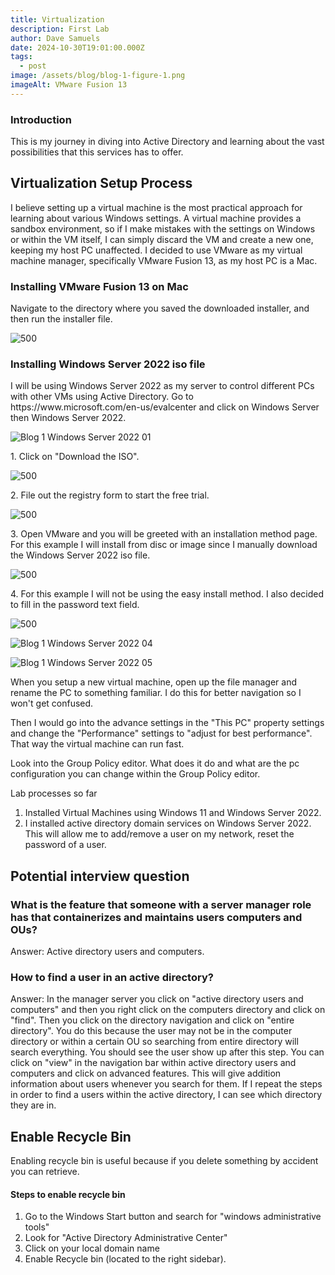 ```yaml
---
title: Virtualization
description: First Lab
author: Dave Samuels
date: 2024-10-30T19:01:00.000Z
tags:
  - post
image: /assets/blog/blog-1-figure-1.png
imageAlt: VMware Fusion 13
---
```

### Introduction

<p> This is my journey in diving into Active Directory and learning about the vast possibilities that this services has to offer. </p>

## Virtualization Setup Process

<p> I believe setting up a virtual machine is the most practical approach for learning about various Windows settings. A virtual machine provides a sandbox environment, so if I make mistakes with the settings on Windows or within the VM itself, I can simply discard the VM and create a new one, keeping my host PC unaffected. I decided to use VMware as my virtual machine manager, specifically VMware Fusion 13, as my host PC is a Mac. </p>

### Installing VMware Fusion 13 on Mac

<p> Navigate to the directory where you saved the downloaded installer, and then run the installer file. </p>

![ 500](/assets/blog/blog-1-figure-01.png)

### Installing Windows Server 2022 iso file

<p> I will be using Windows Server 2022 as my server to control different PCs with other VMs using Active Directory.  Go to https://www.microsoft.com/en-us/evalcenter and click on Windows Server then Windows Server 2022. </p>

![Blog 1 Windows Server 2022 01](/assets/blog/winserver-2022-1.png)
&nbsp;

<p> 1. Click on "Download the ISO". </p>


![ 500](/assets/blog/winserver-2022-2.png)

<p> 2. File out the registry form to start the free trial. </p>

![ 500](/assets/blog/winserver-2022-3.png)

<p> 3. Open VMware and you will be greeted with an installation method page. For this example I will install from disc or image since I manually download the Windows Server 2022 iso file. </p>

![ 500](/assets/blog/blog-1-installation-method-1.png)

<p> 4. For this example I will not be using the easy install method. I also decided to fill in the password text field. </p>

![ 500](/assets/blog/vmware-easy-installation-method-1.png)

![Blog 1 Windows Server 2022 04](/assets/blog/winserver-2022-4.png)

![Blog 1 Windows Server 2022 05](/assets/blog/winserver2022-5.png)

<p> When you setup a new virtual machine, open up the file manager and rename the PC to something familiar. I do this for better navigation so I won't get confused. </p>

<p> Then I would go into the advance settings in the "This PC" property settings and change the "Performance" settings to "adjust for best performance". That way the virtual machine can run fast. </p>

<p> Look into the Group Policy editor. What does it do and what are the pc configuration you can change within the Group Policy editor. </p>

Lab processes so far

1. Installed Virtual Machines using Windows 11 and Windows Server 2022.
2. I installed active directory domain services on Windows Server 2022. This will allow me to add/remove a user on my network, reset the password of a user.

## Potential interview question

### What is the feature that someone with a server manager role has that containerizes and maintains users computers and OUs?

Answer: Active directory users and computers.

### How to find a user in an active directory?

<p> Answer: In the manager server you click on "active directory users and computers" and then you right click on the computers directory and click on "find". Then you click on the directory navigation and click on "entire directory". You do this because the user may not be in the computer directory or within a certain OU so searching from entire directory will search everything. You should see the user show up after this step. 
You can click on "view" in the navigation bar within active directory users and computers and click on advanced features. This will give addition information about users whenever you search for them. If I repeat the steps in order to find a users within the active directory, I can see which directory they are in. </p>

## Enable Recycle Bin

Enabling recycle bin is useful because if you delete something by accident you can retrieve. 

#### Steps to enable recycle bin

1. Go to the Windows Start button and search for "windows administrative tools"
2. Look for "Active Directory Administrative Center"
3. Click on your local domain name
4. Enable Recycle bin (located to the right sidebar).
